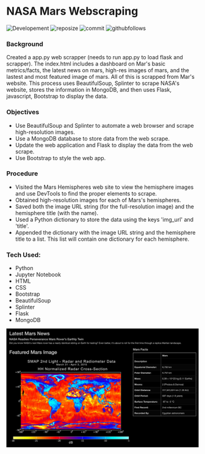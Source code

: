 # NASA Mars Webscraping
![Developement](https://img.shields.io/badge/progress-complete-green)
![reposize](https://img.shields.io/github/repo-size/shaunwang1350/mars_scraping)
![commit](https://img.shields.io/github/last-commit/shaunwang1350/mars_scraping)
![githubfollows](https://img.shields.io/github/followers/shaunwang1350?style=social)
<br >


### Background
Created a app.py web scrapper (needs to run app.py to load flask and scrapper). The index.html includes a dashboard on Mar's basic metrics/facts, the latest news on mars, high-res images of mars, and the lastest and most featured image of mars. All of this is scrapped from Mar's website. This process uses BeautifulSoup, Splinter to scrape NASA's website, stores the information in MongoDB, and then uses Flask, javascript, Bootstrap to display the data. 

### Objectives
* Use BeautifulSoup and Splinter to automate a web browser and scrape high-resolution images.
* Use a MongoDB database to store data from the web scrape.
* Update the web application and Flask to display the data from the web scrape.
* Use Bootstrap to style the web app.

### Procedure
* Visited the Mars Hemispheres web site to view the hemisphere images and use DevTools to find the proper elements to scrape.
* Obtained high-resolution images for each of Mars's hemispheres.
* Saved both the image URL string (for the full-resolution image) and the hemisphere title (with the name).
* Used a Python dictionary to store the data using the keys 'img_url' and 'title'.
* Appended the dictionary with the image URL string and the hemisphere title to a list. This list will contain one dictionary for each hemisphere.

### Tech Used:
* Python
* Jupyter Notebook
* HTML
* CSS
* Bootstrap
* BeautifulSoup
* Splinter
* Flask
* MongoDB

![img](images/project5_1.png)
